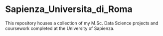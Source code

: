 # Sapienza_Universita_di_Roma
This repository houses a collection of my M.Sc. Data Science projects and coursework completed at the University of Sapienza.
